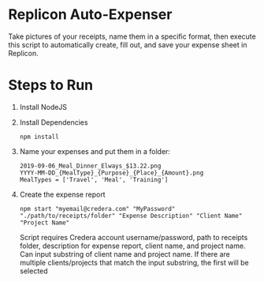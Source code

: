 # Replicon Auto-Expenser

Take pictures of your receipts, name them in a specific format, then execute this script to automatically create, fill out, and save your expense sheet in Replicon.

# Steps to Run

1. Install NodeJS
2. Install Dependencies

   `npm install`

3. Name your expenses and put them in a folder:

   ```
   2019-09-06_Meal_Dinner_Elways_$13.22.png
   YYYY-MM-DD_{MealType}_{Purpose}_{Place}_{Amount}.png
   MealTypes = ['Travel', 'Meal', 'Training']
   ```

4. Create the expense report

   `npm start "myemail@credera.com" "MyPassword" "./path/to/receipts/folder" "Expense Description" "Client Name" "Project Name"`

   Script requires Credera account username/password, path to receipts folder, description for expense report, client name, and project name. Can input substring of client name and project name. If there are multiple clients/projects that match the input substring, the first will be selected
